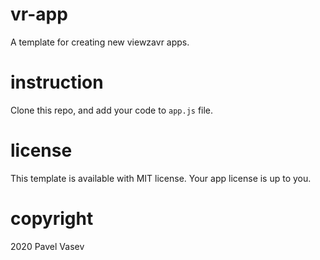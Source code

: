 # vr-app
A template for creating new viewzavr apps.

# instruction

Clone this repo, and add your code to `app.js` file.

# license

This template is available with MIT license. Your app license is up to you.

# copyright

2020 Pavel Vasev
